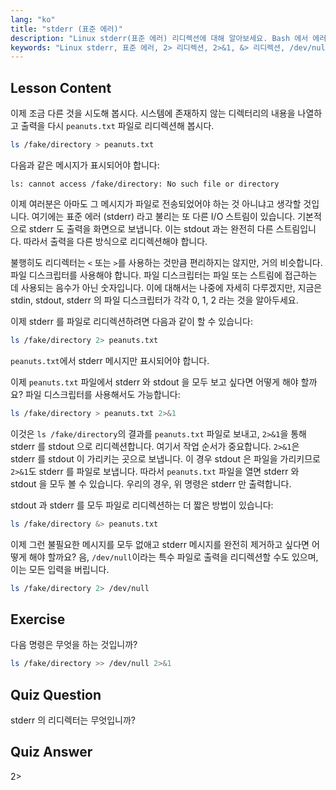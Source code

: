 ```yaml
---
lang: "ko"
title: "stderr (표준 에러)"
description: "Linux stderr(표준 에러) 리디렉션에 대해 알아보세요. Bash 에서 에러 처리를 위한 2>, 2>&1, &>, 그리고 /dev/null을 이해하세요. Linux 명령줄 기술을 향상시키세요!"
keywords: "Linux stderr, 표준 에러, 2> 리디렉션, 2>&1, &> 리디렉션, /dev/null, Bash 에러 처리, Linux 튜토리얼, Linux 초보자"
---
```


## Lesson Content

이제 조금 다른 것을 시도해 봅시다. 시스템에 존재하지 않는 디렉터리의 내용을 나열하고 출력을 다시 `peanuts.txt` 파일로 리디렉션해 봅시다.

```bash
ls /fake/directory > peanuts.txt
```

다음과 같은 메시지가 표시되어야 합니다:

```plaintext
ls: cannot access /fake/directory: No such file or directory
```

이제 여러분은 아마도 그 메시지가 파일로 전송되었어야 하는 것 아니냐고 생각할 것입니다. 여기에는 표준 에러 (stderr) 라고 불리는 또 다른 I/O 스트림이 있습니다. 기본적으로 stderr 도 출력을 화면으로 보냅니다. 이는 stdout 과는 완전히 다른 스트림입니다. 따라서 출력을 다른 방식으로 리디렉션해야 합니다.

불행히도 리디렉터는 `<` 또는 `>`를 사용하는 것만큼 편리하지는 않지만, 거의 비슷합니다. 파일 디스크립터를 사용해야 합니다. 파일 디스크립터는 파일 또는 스트림에 접근하는 데 사용되는 음수가 아닌 숫자입니다. 이에 대해서는 나중에 자세히 다루겠지만, 지금은 stdin, stdout, stderr 의 파일 디스크립터가 각각 0, 1, 2 라는 것을 알아두세요.

이제 stderr 를 파일로 리디렉션하려면 다음과 같이 할 수 있습니다:

```bash
ls /fake/directory 2> peanuts.txt
```

`peanuts.txt`에서 stderr 메시지만 표시되어야 합니다.

이제 `peanuts.txt` 파일에서 stderr 와 stdout 을 모두 보고 싶다면 어떻게 해야 할까요? 파일 디스크립터를 사용해서도 가능합니다:

```bash
ls /fake/directory > peanuts.txt 2>&1
```

이것은 `ls /fake/directory`의 결과를 `peanuts.txt` 파일로 보내고, `2>&1`을 통해 stderr 를 stdout 으로 리디렉션합니다. 여기서 작업 순서가 중요합니다. `2>&1`은 stderr 를 stdout 이 가리키는 곳으로 보냅니다. 이 경우 stdout 은 파일을 가리키므로 `2>&1`도 stderr 를 파일로 보냅니다. 따라서 `peanuts.txt` 파일을 열면 stderr 와 stdout 을 모두 볼 수 있습니다. 우리의 경우, 위 명령은 stderr 만 출력합니다.

stdout 과 stderr 를 모두 파일로 리디렉션하는 더 짧은 방법이 있습니다:

```bash
ls /fake/directory &> peanuts.txt
```

이제 그런 불필요한 메시지를 모두 없애고 stderr 메시지를 완전히 제거하고 싶다면 어떻게 해야 할까요? 음, `/dev/null`이라는 특수 파일로 출력을 리디렉션할 수도 있으며, 이는 모든 입력을 버립니다.

```bash
ls /fake/directory 2> /dev/null
```

## Exercise

다음 명령은 무엇을 하는 것입니까?

```bash
ls /fake/directory >> /dev/null 2>&1
```

## Quiz Question

stderr 의 리디렉터는 무엇입니까?

## Quiz Answer

2>
